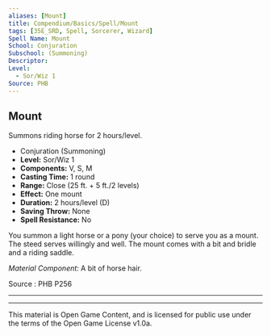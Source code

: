 ```yaml
---
aliases: [Mount]
title: Compendium/Basics/Spell/Mount
tags: [35E_SRD, Spell, Sorcerer, Wizard]
Spell Name: Mount
School: Conjuration
Subschool: (Summoning)
Descriptor: 
Level:
  - Sor/Wiz 1
Source: PHB
---
```



## Mount

Summons riding horse for 2 hours/level.

*   Conjuration (Summoning)
*   **Level:** Sor/Wiz 1
*   **Components:** V, S, M
*   **Casting Time:** 1 round
*   **Range:** Close (25 ft. + 5 ft./2 levels)
*   **Effect:** One mount
*   **Duration:** 2 hours/level (D)
*   **Saving Throw:** None
*   **Spell Resistance:** No

<p>You summon a light horse or a pony (your choice) to serve you as a mount. The steed serves willingly and well. The mount comes with a bit and bridle and a riding saddle.</p><p><i>Material Component:</i> A bit of horse hair.</p>

Source : PHB P256

---

---

This material is Open Game Content, and is licensed for public use under
the terms of the Open Game License v1.0a.
